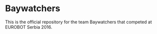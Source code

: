 # Baywatchers
This is the official repository for the team Baywatchers that competed at EUROBOT Serbia 2016.
